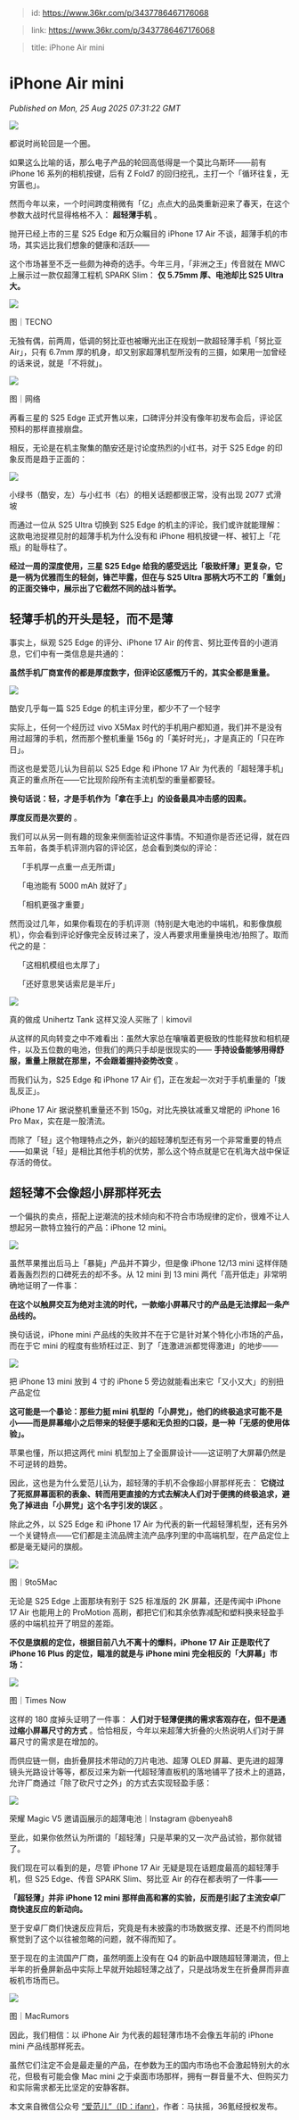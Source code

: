 > id: https://www.36kr.com/p/3437786467176068

> link: https://www.36kr.com/p/3437786467176068

> title: iPhone Air mini

# iPhone Air mini
_Published on Mon, 25 Aug 2025 07:31:22 GMT_

![](https://img.36krcdn.com/hsossms/20250825/v2_419377beef77461280b2fe7cb88a02a4@000000_oswg865999oswg1080oswg1242_img_000?x-oss-process=image/format,jpg/interlace,1)

都说时尚轮回是一个圈。 

如果这么比喻的话，那么电子产品的轮回高低得是一个莫比乌斯环——前有 iPhone 16 系列的相机按键，后有 Z Fold7 的回归挖孔，主打一个「循环往复，无穷匮也」。 

然而今年以来，一个时间跨度稍微有「亿」点点大的品类重新迎来了春天，在这个参数大战时代显得格格不入： **超轻薄手机** 。 

抛开已经上市的三星 S25 Edge 和万众瞩目的 iPhone 17 Air 不谈，超薄手机的市场，其实远比我们想象的健康和活跃—— 

这个市场甚至不乏一些颇为神奇的选手。今年三月，「非洲之王」传音就在 MWC 上展示过一款仅超薄工程机 SPARK Slim： **仅 5.75mm 厚、电池却比 S25 Ultra 大。**

![](https://img.36krcdn.com/hsossms/20250825/v2_f97c36cd4600491587f1cb29cfe3a691@000000_oswg57984oswg1080oswg722_img_000?x-oss-process=image/format,jpg/interlace,1)

图｜TECNO 

无独有偶，前两周，低调的努比亚也被曝光出正在规划一款超轻薄手机「努比亚 Air」，只有 6.7mm 厚的机身，却又别家超薄机型所没有的三摄，如果用一加曾经的话来说，就是「不将就」。 

![](https://img.36krcdn.com/hsossms/20250825/v2_bd17dda44ac045adb1efe97f2fc7e92a@000000_oswg24727oswg800oswg600_img_000?x-oss-process=image/format,jpg/interlace,1)

图｜网络 

再看三星的 S25 Edge 正式开售以来，口碑评分并没有像年初发布会后，评论区预料的那样直接崩盘。 

相反，无论是在机主聚集的酷安还是讨论度热烈的小红书，对于 S25 Edge 的印象反而是趋于正面的： 

![](https://img.36krcdn.com/hsossms/20250825/v2_6bee402c15274bf2a7a021a2daef11d3@000000_oswg112499oswg1080oswg564_img_000?x-oss-process=image/format,jpg/interlace,1)

小绿书（酷安，左）与小红书（右）的相关话题都很正常，没有出现 2077 式滑坡 

而通过一位从 S25 Ultra 切换到 S25 Edge 的机主的评论，我们或许就能理解：这款电池捉襟见肘的超薄手机为什么没有和 iPhone 相机按键一样、被钉上「花瓶」的耻辱柱了。 

**经过一周的深度使用，三星 S25 Edge 给我的感受远比「极致纤薄」更复杂，它是一柄为优雅而生的轻剑，锋芒毕露，但在与 S25 Ultra 那柄大巧不工的「重剑」的正面交锋中，展示出了它截然不同的战斗哲学。** 

**轻薄手机的开头是轻，而不是薄** 
-------------------

事实上，纵观 S25 Edge 的评分、iPhone 17 Air 的传言、努比亚传音的小道消息，它们中有一类信息是共通的： 

**虽然手机厂商宣传的都是厚度数字，但评论区感慨万千的，其实全都是重量。**

![](https://img.36krcdn.com/hsossms/20250825/v2_48c9276b8cb34ff289cb4d1908fc4e36@000000_oswg103244oswg1080oswg564_img_000?x-oss-process=image/format,jpg/interlace,1)

酷安几乎每一篇 S25 Edge 的机主评分里，都少不了一个轻字 

实际上，任何一个经历过 vivo X5Max 时代的手机用户都知道，我们并不是没有用过超薄的手机，然而那个整机重量 156g 的「美好时光」，才是真正的「只在昨日」。 

而这也是爱范儿认为目前以 S25 Edge 和 iPhone 17 Air 为代表的「超轻薄手机」真正的重点所在——它比现阶段所有主流机型的重量都要轻。 

**换句话说：轻，才是手机作为「拿在手上」的设备最具冲击感的因素。**

**厚度反而是次要的** 。 

我们可以从另一则有趣的现象来侧面验证这件事情。不知道你是否还记得，就在四五年前，各类手机评测内容的评论区，总会看到类似的评论： 

    「手机厚一点重一点无所谓」 

    「电池能有 5000 mAh 就好了」 

    「相机更强才重要」 

然而没过几年，如果你看现在的手机评测（特别是大电池的中端机，和影像旗舰机），你会看到评论好像完全反转过来了，没人再要求用重量换电池/拍照了。取而代之的是： 

    「这相机模组也太厚了」 

    「还好意思笑话索尼是半斤」 

![](https://img.36krcdn.com/hsossms/20250825/v2_02a128885165421daf7e4c0e056912ac@000000_oswg42767oswg960oswg639_img_000?x-oss-process=image/format,jpg/interlace,1)

真的做成 Unihertz Tank 这样又没人买账了｜kimovil 

从这样的风向转变之中不难看出：虽然大家总在嚷嚷着更极致的性能释放和相机硬件，以及五位数的电池，但我们的两只手却是很现实的—— **手持设备能够用得舒服，重量上限就在那里，不会跟着握持姿势改变** 。 

而我们认为，S25 Edge 和 iPhone 17 Air 们，正在发起一次对于手机重量的「拨乱反正」。 

iPhone 17 Air 据说整机重量还不到 150g，对比先换钛减重又增肥的 iPhone 16 Pro Max，实在是一股清流。 

而除了「轻」这个物理特点之外，新兴的超轻薄机型还有另一个非常重要的特点——如果说「轻」是相比其他手机的优势，那么这个特点就是它在机海大战中保证存活的倚仗。 

**超轻薄不会像超小屏那样死去** 
------------------

一个偏执的卖点，搭配上逆潮流的技术倾向和不符合市场规律的定价，很难不让人想起另一款特立独行的产品：iPhone 12 mini。 

![](https://img.36krcdn.com/hsossms/20250825/v2_cc1a578102554a14bf4aad1b29290b59@000000_oswg488111oswg1080oswg611_img_000?x-oss-process=image/format,jpg/interlace,1)

虽然苹果推出后马上「暴毙」产品并不算少，但是像 iPhone 12/13 mini 这样伴随着轰轰烈烈的口碑死去的却不多。从 12 mini 到 13 mini 两代「高开低走」非常明确地证明了一件事： 

**在这个以触屏交互为绝对主流的时代，一款缩小屏幕尺寸的产品是无法撑起一条产品线的。**

换句话说，iPhone mini 产品线的失败并不在于它是针对某个特化小市场的产品，而在于它 mini 的程度有些矫枉过正、到了「连激进派都觉得激进」的地步—— 

![](https://img.36krcdn.com/hsossms/20250825/v2_74b19460bde14231a6b93670152473b2@000000_oswg149798oswg1080oswg813_img_000?x-oss-process=image/format,jpg/interlace,1)

把 iPhone 13 mini 放到 4 寸的 iPhone 5 旁边就能看出来它「又小又大」的别扭产品定位 

**这可能是一个暴论：那些力挺 mini 机型的「小屏党」，他们的终极追求可能不是小——而是屏幕缩小之后带来的轻便手感和无负担的口袋，是一种「无感的使用体验」。**

苹果也懂，所以把这两代 mini 机型加上了全面屏设计——这证明了大屏幕仍然是不可逆转的趋势。 

因此，这也是为什么爱范儿认为，超轻薄的手机不会像超小屏那样死去： **它绕过了死抠屏幕面积的表象、转而用更直接的方式去解决人们对于便携的终极追求，避免了掉进由「小屏党」这个名字引发的误区** 。 

除此之外，以 S25 Edge 和 iPhone 17 Air 为代表的新一代超轻薄机型，还有另外一个关键特点——它们都是主流品牌主流产品序列里的中高端机型，在产品定位上都是毫无疑问的旗舰。 

![](https://img.36krcdn.com/hsossms/20250825/v2_528f752fca2047e699e632774f49bef8@000000_oswg18319oswg1080oswg540_img_000?x-oss-process=image/format,jpg/interlace,1)

图｜9to5Mac 

无论是 S25 Edge 上面那块有别于 S25 标准版的 2K 屏幕，还是传闻中 iPhone 17 Air 也能用上的 ProMotion 高刷，都把它们和其余依靠减配和塑料换来轻盈手感的中端机拉开了明显的差距。 

**不仅是旗舰的定位，根据目前八九不离十的爆料，iPhone 17 Air 正是取代了 iPhone 16 Plus 的定位，瞄准的就是与 iPhone mini 完全相反的「大屏幕」市场：**

![](https://img.36krcdn.com/hsossms/20250825/v2_edf793c32e164a8b8ba6d32cc137ef56@000000_oswg36044oswg1080oswg608_img_000?x-oss-process=image/format,jpg/interlace,1)

图｜Times Now 

这样的 180 度掉头证明了一件事： **人们对于轻薄便携的需求客观存在，但不是通过缩小屏幕尺寸的方式** 。恰恰相反，今年以来超薄大折叠的火热说明人们对于屏幕尺寸的需求是在增加的。 

而供应链一侧，由折叠屏技术带动的刀片电池、超薄 OLED 屏幕、更先进的超薄镜头光路设计等等，都反过来为新一代超轻薄直板机的落地铺平了技术上的道路，允许厂商通过「除了砍尺寸之外」的方式去实现轻盈手感： 

![](https://img.36krcdn.com/hsossms/20250825/v2_3d9ebf53dfa346209493368ebb3a790b@000000_oswg62280oswg1080oswg1080_img_000?x-oss-process=image/format,jpg/interlace,1)

荣耀 Magic V5 邀请函展示的超薄电池｜Instagram @benyeah8 

至此，如果你依然认为所谓的「超轻薄」只是苹果的又一次产品试验，那你就错了。 

我们现在可以看到的是，尽管 iPhone 17 Air 无疑是现在话题度最高的超轻薄手机，但 S25 Edge、传音 SPARK Slim、努比亚 Air 的存在都表明了一件事—— 

**「超轻薄」并非 iPhone 12 mini 那样曲高和寡的实验，反而是引起了主流安卓厂商快速反应的新动向。**

至于安卓厂商们快速反应背后，究竟是有未披露的市场数据支撑、还是不约而同地察觉到了这个以往被忽略的问题，就不得而知了。 

至于现在的主流国产厂商，虽然明面上没有在 Q4 的新品中跟随超轻薄潮流，但上半年的折叠屏新品中实际上早就开始超轻薄之战了，只是战场发生在折叠屏而非直板机市场而已。 

![](https://img.36krcdn.com/hsossms/20250825/v2_4e10658559a44cc6844a104e96096ed1@000000_oswg49663oswg1080oswg608_img_000?x-oss-process=image/format,jpg/interlace,1)

图｜MacRumors 

因此，我们相信：以 iPhone Air 为代表的超轻薄市场不会像五年前的 iPhone mini 产品线那样死去。 

虽然它们注定不会是最走量的产品，在参数为王的国内市场也不会激起特别大的水花，但极有可能会像 Mac mini 之于桌面市场那样，拥有一群音量不大、但购买力和实际需求都无比坚定的安静客群。 

本文来自微信公众号 [“爱范儿”（ID：ifanr）](https://mp.weixin.qq.com/s?__biz=MjgzMTAwODI0MA==&mid=2652423367&idx=1&sn=78139dcb647f841ff5b0d1a0387e9593&chksm=9a5f6d0848bb4ad9b0e66db83bbbae086a95b3b7990a92bfefbb7a58efbadad0a2d5f2723f52&scene=0&xtrack=1#rd)，作者：马扶摇，36氪经授权发布。

